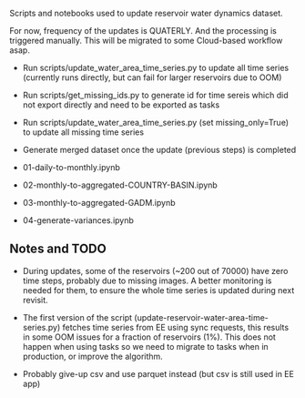 Scripts and notebooks used to update reservoir water dynamics dataset.

For now, frequency of the updates is QUATERLY. And the processing is triggered manually. This will be migrated to some Cloud-based workflow asap.

* Run scripts/update_water_area_time_series.py to update all time series (currently runs directly, but can fail for larger reservoirs due to OOM)
* Run scripts/get_missing_ids.py to generate id for time sereis which did not export directly and need to be exported as tasks
* Run scripts/update_water_area_time_series.py (set missing_only=True) to update all missing time series

* Generate merged dataset once the update (previous steps) is completed

* 01-daily-to-monthly.ipynb
* 02-monthly-to-aggregated-COUNTRY-BASIN.ipynb
* 03-monthly-to-aggregated-GADM.ipynb
* 04-generate-variances.ipynb

## Notes and TODO

* During updates, some of the reservoirs (~200 out of 70000) have zero time steps, probably due to missing images. A better monitoring is needed for them, to ensure the whole time series is updated during next revisit.

* The first version of the script (update-reservoir-water-area-time-series.py) fetches time series from EE using sync requests, this results in some OOM issues for a fraction of reservoirs (1%). This does not happen when using tasks so we need to migrate to tasks when in production, or improve the algorithm.

* Probably give-up csv and use parquet instead (but csv is still used in EE app)

